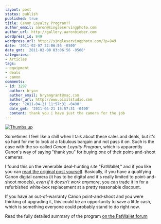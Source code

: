 ```yaml
---
layout: post
status: publish
published: true
title: Canon Loyalty Program!?
author_email: aaron@singleservingphoto.com
author_url: http://gallery.aaronbieber.com
wordpress_id: 949
wordpress_url: http://singleservingphoto.com/?p=949
date: '2011-02-07 22:06:56 -0500'
date_gmt: '2011-02-08 03:06:56 -0500'
categories:
- Articles
tags:
- equipment
- deals
- canon
comments:
- id: 3297
  author: bryan
  author_email: bryangrant@mac.com
  author_url: http://www.pixilstudio.com
  date: '2011-04-21 11:57:31 -0400'
  date_gmt: '2011-04-21 15:57:31 -0400'
  content: thank you i have just the camera for the job
---
```

[![](/wp-content/uploads/2010/03/Thumbs-up.jpg "Thumbs up")](/wp-content/uploads/2010/03/Thumbs-up.jpg)

Sometimes I feel like a shill when I talk about these sales and deals,
but it's so hard for me to look at a fabulous bargain and not pass it
on. Such is the case with the so-called _Canon Loyalty Program_, which
is apparently Canon's way of saying "thank you" for buying one of their
point-and-shoot cameras.

I found this on the venerable deal-hunting site "FatWallet," and if you
like you can [read the original post
yourself](http://www.fatwallet.com/forums/hot-deals/849344/). Basically,
if you have a qualifying Canon digital camera (it has to be digital and
it's really limited to point-and-shoot models), _even if it doesn't
work anymore_, you can trade it in for a refurbished white-box
replacement at a pretty reasonable discount.

If you have an out-of-warranty Canon point-and-shoot and you were
thinking of upgrading it, this could be an opportunity to save a little
cash, which is something everyone could probably stand to do right now.

Read the fully detailed summary of the program [on the FatWallet
forum](http://www.fatwallet.com/forums/hot-deals/849344/.)
